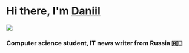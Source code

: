 # Hi there, I'm [Daniil](https://daniilshat.ru/) 
![](https://github.com/blackcater/blackcater/raw/main/images/Hi.gif) 
### Computer science student, IT news writer from Russia 🇷🇺
